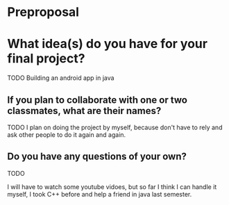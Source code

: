 # Preproposal

#

# What idea(s) do you have for your final project?

TODO
Building an android app in java


## If you plan to collaborate with one or two classmates, what are their names?

TODO
I plan on doing the project by myself, because don't have to rely and ask other people to do it again and again.



## Do you have any questions of your own?

TODO

I will have to watch some youtube vidoes, but so far I think I can handle it myself, I took C++ before and help a friend in java last semester.
